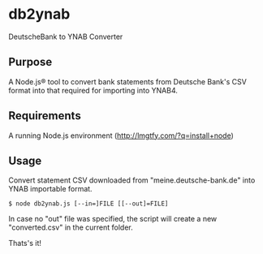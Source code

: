 # db2ynab
DeutscheBank to YNAB Converter

## Purpose
A Node.js® tool to convert bank statements from Deutsche Bank's CSV format into that required for importing into YNAB4.

## Requirements
A running Node.js environment (http://lmgtfy.com/?q=install+node)

## Usage

Convert statement CSV downloaded from "meine.deutsche-bank.de" into YNAB importable format.

```$ node db2ynab.js [--in=]FILE [[--out]=FILE]```

In case no "out" file was specified, the script will create a new "converted.csv" in the current folder.

Thats's it!
